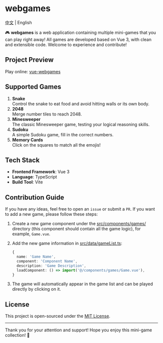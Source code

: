 # webgames

[中文](https://github.com/zhenghaoyang24/webgames/blob/master/README.md) | English

🎮 **webgames** is a web application containing multiple mini-games that you can play right away! All games are developed based on Vue 3, with clean and extensible code. Welcome to experience and contribute!


## Project Preview

Play online: [vue-webgames](https://vue-webgames.netlify.app/)

## Supported Games

1. **Snake**  
   Control the snake to eat food and avoid hitting walls or its own body.
2. **2048**  
   Merge number tiles to reach 2048.
3. **Minesweeper**  
   The classic Minesweeper game, testing your logical reasoning skills.
4. **Sudoku**  
   A simple Sudoku game, fill in the correct numbers.
5. **Memory Cards**  
   Click on the squares to match all the emojis!


## Tech Stack

- **Frontend Framework**: Vue 3
- **Language**: TypeScript
- **Build Tool**: Vite


## Contribution Guide

If you have any ideas, feel free to open an `issue` or submit a `PR`. If you want to add a new game, please follow these steps:

1. Create a new game component under the [src/components/games/](https://github.com/zhenghaoyang24/webgames/tree/master/src/components/games) directory (this component should contain all the game logic), for example, `Game.vue`.
2. Add the new game information in [src/data/gameList.ts](https://github.com/zhenghaoyang24/webgames/blob/master/src/data/gameList.ts):

   ```typescript
   {
     name: 'Game Name',
     component: 'Component Name',
     description: 'Game Description',
     loadComponent: () => import('@/components/games/Game.vue'),
   }
   ```

3. The game will automatically appear in the game list and can be played directly by clicking on it.


## License

This project is open-sourced under the [MIT License](https://github.com/zhenghaoyang24/webgames?tab=MIT-1-ov-file).

---

Thank you for your attention and support! Hope you enjoy this mini-game collection! 🎉
